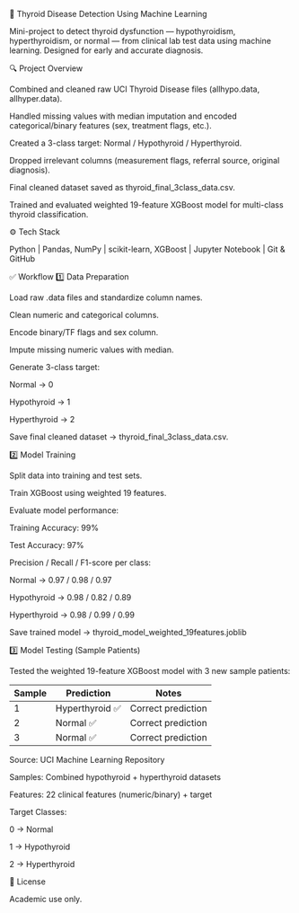 🧠 Thyroid Disease Detection Using Machine Learning

Mini-project to detect thyroid dysfunction — hypothyroidism, hyperthyroidism, or normal — from clinical lab test data using machine learning. Designed for early and accurate diagnosis.

🔍 Project Overview

Combined and cleaned raw UCI Thyroid Disease files (allhypo.data, allhyper.data).

Handled missing values with median imputation and encoded categorical/binary features (sex, treatment flags, etc.).

Created a 3-class target: Normal / Hypothyroid / Hyperthyroid.

Dropped irrelevant columns (measurement flags, referral source, original diagnosis).

Final cleaned dataset saved as thyroid_final_3class_data.csv.

Trained and evaluated weighted 19-feature XGBoost model for multi-class thyroid classification.

⚙️ Tech Stack

Python | Pandas, NumPy | scikit-learn, XGBoost | Jupyter Notebook | Git & GitHub

✅ Workflow
1️⃣ Data Preparation

Load raw .data files and standardize column names.

Clean numeric and categorical columns.

Encode binary/TF flags and sex column.

Impute missing numeric values with median.

Generate 3-class target:

Normal → 0

Hypothyroid → 1

Hyperthyroid → 2

Save final cleaned dataset → thyroid_final_3class_data.csv.

2️⃣ Model Training

Split data into training and test sets.

Train XGBoost using weighted 19 features.

Evaluate model performance:

Training Accuracy: 99%

Test Accuracy: 97%

Precision / Recall / F1-score per class:

Normal → 0.97 / 0.98 / 0.97

Hypothyroid → 0.98 / 0.82 / 0.89

Hyperthyroid → 0.98 / 0.99 / 0.99

Save trained model → thyroid_model_weighted_19features.joblib

3️⃣ Model Testing (Sample Patients)

Tested the weighted 19-feature XGBoost model with 3 new sample patients:

| Sample | Prediction     | Notes                                                     |
| ------ | -------------- | --------------------------------------------------------- |
| 1      | Hyperthyroid ✅ | Correct prediction                                        |
| 2      | Normal ✅       | Correct prediction                                        |
| 3      | Normal ✅       | Correct prediction                                        |


Source: UCI Machine Learning Repository

Samples: Combined hypothyroid + hyperthyroid datasets

Features: 22 clinical features (numeric/binary) + target

Target Classes:

0 → Normal

1 → Hypothyroid

2 → Hyperthyroid

📝 License

Academic use only.